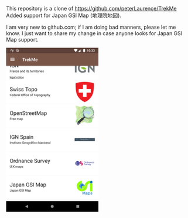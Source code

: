 This repository is a clone of https://github.com/peterLaurence/TrekMe
Added support for Japan GSI Map (地理院地図).
<P>
  I am very new to github.com; if I am doing bad manners, please let me know. I just want to share my change in case anyone looks for Japan GSI Map support.
<P>
<IMG SRC="logo/Japan_gsi_support.png" width=50% height=50%>
